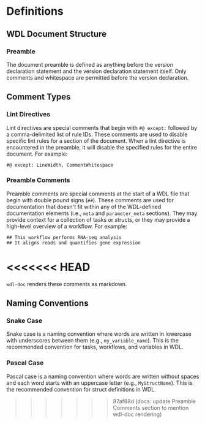 # Definitions

## WDL Document Structure

### Preamble

The document preamble is defined as anything before the version declaration statement and the version declaration statement itself. Only comments and whitespace are permitted before the version declaration.

## Comment Types

### Lint Directives

Lint directives are special comments that begin with `#@ except:` followed by a comma-delimited list of rule IDs. These comments are used to disable specific lint rules for a section of the document. When a lint directive is encountered in the preamble, it will disable the specified rules for the entire document. For example:

```wdl
#@ except: LineWidth, CommentWhitespace
```

### Preamble Comments

Preamble comments are special comments at the start of a WDL file that begin with double pound signs (`##`). These comments are used for documentation that doesn't fit within any of the WDL-defined documentation elements (i.e., `meta` and `parameter_meta` sections). They may provide context for a collection of tasks or structs, or they may provide a high-level overview of a workflow. For example:

```wdl
## This workflow performs RNA-seq analysis
## It aligns reads and quantifies gene expression
```
<<<<<<< HEAD
=======

`wdl-doc` renders these comments as markdown.

## Naming Conventions

### Snake Case
Snake case is a naming convention where words are written in lowercase with underscores between them (e.g., `my_variable_name`). This is the recommended convention for tasks, workflows, and variables in WDL.

### Pascal Case
Pascal case is a naming convention where words are written without spaces and each word starts with an uppercase letter (e.g., `MyStructName`). This is the recommended convention for struct definitions in WDL. 
>>>>>>> 87af88d (docs: update Preamble Comments section to mention wdl-doc rendering)
